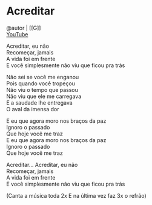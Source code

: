 # Acreditar
@autor | [[G]]  
[YouTube](https://youtu.be/pw0JYXLTkRs)

Acreditar, eu não  
Recomeçar, jamais  
A vida foi em frente  
E você simplesmente não viu que ficou pra trás

Não sei se você me enganou  
Pois quando você tropeçou  
Não viu o tempo que passou  
Não viu que ele me carregava  
E a saudade lhe entregava  
O aval da imensa dor

E eu que agora moro nos braços da paz  
Ignoro o passado  
Que hoje você me traz  
E eu que agora moro nos braços da paz  
Ignoro o passado  
Que hoje você me traz

Acreditar...
Acreditar, eu não  
Recomeçar, jamais  
A vida foi em frente  
E você simplesmente não viu que ficou pra trás 

(Canta a música toda 2x
E na última vez faz 3x o refrão)